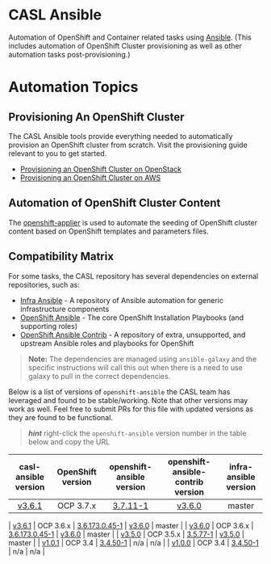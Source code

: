 #  CASL Ansible

Automation of OpenShift and Container related tasks using [Ansible](http://www.ansible.com/).
(This includes automation of OpenShift Cluster provisioning as well as other automation tasks post-provisioning.)

# Automation Topics

## Provisioning An OpenShift Cluster

The CASL Ansible tools provide everything needed to automatically provision an OpenShift cluster from scratch. Visit the provisioning guide relevant to you to get started.

* [Provisioning an OpenShift Cluster on OpenStack](./docs/PROVISIONING_OPENSTACK.md)
* [Provisioning an OpenShift Cluster on AWS](./docs/PROVISIONING_AWS.md)


## Automation of OpenShift Cluster Content

The [openshift-applier](roles/openshift-applier) is used to automate the seeding of OpenShift cluster content based on OpenShift templates and parameters files.


## Compatibility Matrix

For some tasks, the CASL repository has several dependencies on external repositories, such as:

* [Infra Ansible](https://github.com/redhat-cop/infra-ansible) - A repository of Ansible automation for generic infrastructure components
* [OpenShift Ansible](https://github.com/openshift/openshift-ansible) - The core OpenShift Installation Playbooks (and supporting roles)
* [OpenShift Ansible Contrib](https://github.com/openshift/openshift-ansible-contrib) - A repository of extra, unsupported, and upstream Ansible roles and playbooks for OpenShift

> **Note:** The dependencies are managed using `ansible-galaxy` and the specific instructions will call this out when there is a need to use galaxy to pull in the correct dependencies.

Below is a list of versions of `openshift-ansible` the CASL team has leveraged and found to be stable/working. Note that other versions may work as well. Feel free to submit PRs for this file with updated versions as they are found to be functional.

> **_hint_** right-click the `openshift-ansible` version number in the table below and copy the URL

| casl-ansible version | OpenShift version | openshift-ansible version | openshift-ansible-contrib version | infra-ansible version |
|:-------------------------:|:-----------------:|:-----------:|:------------:|:-------------:|
| [v3.6.1](https://github.com/redhat-cop/casl-ansible/releases/tag/v3.6.1) | OCP 3.7.x | [3.7.11-1](https://github.com/openshift/openshift-ansible/archive/openshift-ansible-3.7.11-1.tar.gz) | [v3.6.0](https://github.com/openshift/openshift-ansible-contrib/releases/tag/v3.6.0) | master |

| [v3.6.1](https://github.com/redhat-cop/casl-ansible/releases/tag/v3.6.1) | OCP 3.6.x | [3.6.173.0.45-1](https://github.com/openshift/openshift-ansible/archive/openshift-ansible-3.6.173.0.45-1.tar.gz) | [v3.6.0](https://github.com/openshift/openshift-ansible-contrib/releases/tag/v3.6.0) | master |
| [v3.6.0](https://github.com/redhat-cop/casl-ansible/releases/tag/v3.6.0) | OCP 3.6.x | [3.6.173.0.45-1](https://github.com/openshift/openshift-ansible/archive/openshift-ansible-3.6.173.0.45-1.tar.gz) | [v3.6.0](https://github.com/openshift/openshift-ansible-contrib/releases/tag/v3.6.0) | master |
| [v3.5.0](https://github.com/redhat-cop/casl-ansible/releases/tag/v3.5.0) | OCP 3.5.x | [3.5.77-1](https://github.com/openshift/openshift-ansible/archive/openshift-ansible-3.5.77-1.tar.gz) | [v3.5.0](https://github.com/openshift/openshift-ansible-contrib/releases/tag/v3.5.0) | master |
| [v1.0.1](https://github.com/redhat-cop/casl-ansible/releases/tag/v1.0.1) | OCP 3.4 | [3.4.50-1](https://github.com/openshift/openshift-ansible/archive/openshift-ansible-3.4.60-1.tar.gz) | n/a | n/a |
| [v1.0.0](https://github.com/redhat-cop/casl-ansible/releases/tag/v1.0.0) | OCP 3.4 | [3.4.50-1](https://github.com/openshift/openshift-ansible/archive/openshift-ansible-3.4.60-1.tar.gz) | n/a | n/a |
